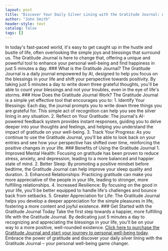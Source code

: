 ```yaml
---
layout: post
title: "Discover Your Daily Silver Lining with the Gratitude Journal: A Personal Well-being Game Changer"
author: "John Smith"
header-style: text
catalog: false
tags: []
---
```


In today's fast-paced world, it's easy to get caught up in the hustle and bustle of life, often overlooking the simple joys and blessings that surround us. The Gratitude Journal is here to change that, offering a unique and powerful tool to enhance your personal well-being and find happiness in just 5 minutes a day. ### What is the Gratitude Journal? The Gratitude Journal is a daily journal empowered by AI, designed to help you focus on the blessings in your life and shift your perspective towards positivity. By taking just 5 minutes a day to write down three grateful thoughts, you'll be able to count your blessings and not your troubles, even in the eye of life's storms. ### How Does the Gratitude Journal Work? The Gratitude Journal is a simple yet effective tool that encourages you to: 1. Identify Your Blessings: Each day, the journal prompts you to write down three things you are grateful for. This simple act of recognition can help you see the silver lining in any situation. 2. Reflect on Your Gratitude: The journal's AI-powered feedback system provides instant responses, guiding you to delve deeper into your thoughts and feelings, and helping you understand the impact of gratitude on your well-being. 3. Track Your Progress: As you continue to use the Gratitude Journal, you'll be able to look back on your entries and see how your perspective has shifted over time, reinforcing the positive changes in your life. ### Benefits of Using the Gratitude Journal 1. Improved Mental Health: Focusing on gratitude has been proven to reduce stress, anxiety, and depression, leading to a more balanced and happier state of mind. 2. Better Sleep: By promoting a positive mindset before bedtime, the Gratitude Journal can help improve your sleep quality and duration. 3. Enhanced Relationships: Practicing gratitude can make you more appreciative of the people in your life, leading to stronger, more fulfilling relationships. 4. Increased Resilience: By focusing on the good in your life, you'll be better equipped to handle life's challenges and bounce back from setbacks. 5. Greater Appreciation for Life: The Gratitude Journal helps you develop a deeper appreciation for the simple pleasures in life, fostering a more content and joyful existence. ### Get Started with the Gratitude Journal Today Take the first step towards a happier, more fulfilling life with the Gratitude Journal. By dedicating just 5 minutes a day to recognizing and appreciating the blessings in your life, you'll be on your way to a more positive, well-rounded existence. [Click here to purchase the Gratitude Journal and start your journey to personal well-being today](https://www.example.com/product/gratitude-journal). Embrace the power of gratitude and discover your daily silver lining with the Gratitude Journal – your personal well-being game changer.